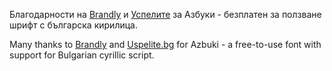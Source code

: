 Благодарности на [Brandly](http://brandlycollective.com/) и [Успелите](https://uspelite.bg/) за Азбуки - безплатен за ползване шрифт с българска кирилица.

Many thanks to [Brandly](http://brandlycollective.com/) and [Uspelite.bg](https://uspelite.bg/) for Azbuki - a free-to-use font with support for Bulgarian cyrillic script.